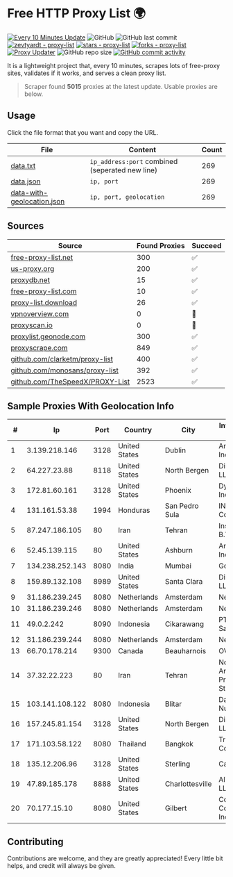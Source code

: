 
# Free HTTP Proxy List 🌍

[![Every 10 Minutes Update](https://github.com/mertguvencli/http-proxy-list/actions/workflows/main.yml/badge.svg?branch=main)](https://github.com/mertguvencli/http-proxy-list/actions/workflows/main.yml)
![GitHub](https://img.shields.io/github/license/mertguvencli/http-proxy-list)
![GitHub last commit](https://img.shields.io/github/last-commit/mertguvencli/http-proxy-list)
[![zevtyardt - proxy-list](https://img.shields.io/static/v1?label=zevtyardt&message=proxy-list&color=blue&logo=github)](https://github.com/zevtyardt/proxy-list "Go to GitHub repo")
[![stars - proxy-list](https://img.shields.io/github/stars/zevtyardt/proxy-list?style=social)](https://github.com/zevtyardt/proxy-list)
[![forks - proxy-list](https://img.shields.io/github/forks/zevtyardt/proxy-list?style=social)](https://github.com/zevtyardt/proxy-list)
[![Proxy Updater](https://github.com/zevtyardt/proxy-list/workflows/Proxy%20Updater/badge.svg)](https://github.com/zevtyardt/proxy-list/actions?query=workflow:"Proxy+Updater")
![GitHub repo size](https://img.shields.io/github/repo-size/zevtyardt/proxy-list)
[![GitHub commit activity](https://img.shields.io/github/commit-activity/m/zevtyardt/proxy-list?logo=commits)](https://github.com/zevtyardt/proxy-list/commits/main)

It is a lightweight project that, every 10 minutes, scrapes lots of free-proxy sites, validates if it works, and serves a clean proxy list.

> Scraper found **5015** proxies at the latest update. Usable proxies are below.

## Usage

Click the file format that you want and copy the URL.

|File|Content|Count|
|----|-------|-----|
|[data.txt](https://raw.githubusercontent.com/mertguvencli/http-proxy-list/main/proxy-list/data.txt)|`ip_address:port` combined (seperated new line)|269|
|[data.json](https://raw.githubusercontent.com/mertguvencli/http-proxy-list/main/proxy-list/data.json)|`ip, port`|269|
|[data-with-geolocation.json](https://raw.githubusercontent.com/mertguvencli/http-proxy-list/main/proxy-list/data-with-geolocation.json)|`ip, port, geolocation`|269|

## Sources

|Source|Found Proxies|Succeed|
|------|-------------|-------|
|[free-proxy-list.net](https://free-proxy-list.net)|300|✅|
|[us-proxy.org](https://www.us-proxy.org)|200|✅|
|[proxydb.net](http://proxydb.net)|15|✅|
|[free-proxy-list.com](https://free-proxy-list.com/?page=&port=&type%5B%5D=http&type%5B%5D=https&up_time=0&search=Search)|10|✅|
|[proxy-list.download](https://www.proxy-list.download/HTTP)|26|✅|
|[vpnoverview.com](https://vpnoverview.com/privacy/anonymous-browsing/free-proxy-servers)|0|🚫|
|[proxyscan.io](https://www.proxyscan.io)|0|🚫|
|[proxylist.geonode.com](https://proxylist.geonode.com/api/proxy-list?limit=300&page=1&sort_by=lastChecked&sort_type=desc&protocols=http,https)|300|✅|
|[proxyscrape.com](https://api.proxyscrape.com/v2/?request=displayproxies&protocol=http&timeout=10000&country=all&ssl=all&anonymity=all)|849|✅|
|[github.com/clarketm/proxy-list](https://raw.githubusercontent.com/clarketm/proxy-list/master/proxy-list-raw.txt)|400|✅|
|[github.com/monosans/proxy-list](https://raw.githubusercontent.com/monosans/proxy-list/main/proxies/http.txt)|392|✅|
|[github.com/TheSpeedX/PROXY-List](https://raw.githubusercontent.com/TheSpeedX/PROXY-List/master/http.txt)|2523|✅|


## Sample Proxies With Geolocation Info

|#|Ip|Port|Country|City|Internet Service Provider|
|-|--|----|-------|----|-------------------------|
|1|3.139.218.146|3128|United States|Dublin|Amazon.com, Inc.|
|2|64.227.23.88|8118|United States|North Bergen|DigitalOcean, LLC|
|3|172.81.60.161|3128|United States|Phoenix|Dynu Systems Incorporated|
|4|131.161.53.38|1994|Honduras|San Pedro Sula|INET Communication|
|5|87.247.186.105|80|Iran|Tehran|Insightometrics B.V.|
|6|52.45.139.115|80|United States|Ashburn|Amazon.com, Inc.|
|7|134.238.252.143|8080|India|Mumbai|Google LLC|
|8|159.89.132.108|8989|United States|Santa Clara|DigitalOcean, LLC|
|9|31.186.239.245|8080|Netherlands|Amsterdam|NetSkope Inc|
|10|31.186.239.246|8080|Netherlands|Amsterdam|NetSkope Inc|
|11|49.0.2.242|8090|Indonesia|Cikarawang|PT Usaha Adi Sanggoro|
|12|31.186.239.244|8080|Netherlands|Amsterdam|NetSkope Inc|
|13|66.70.178.214|9300|Canada|Beauharnois|OVH SAS|
|14|37.32.22.223|80|Iran|Tehran|Noyan Abr Arvan Co. ( Private Joint Stock)|
|15|103.141.108.122|8080|Indonesia|Blitar|Data Buana Nusantara|
|16|157.245.81.154|3128|United States|North Bergen|DigitalOcean, LLC|
|17|171.103.58.122|8080|Thailand|Bangkok|True Internet Co., Ltd.|
|18|135.12.206.96|3128|United States|Sterling|Carrytel|
|19|47.89.185.178|8888|United States|Charlottesville|Alibaba.com LLC|
|20|70.177.15.10|8080|United States|Gilbert|Cox Communications Inc.|



## Contributing

Contributions are welcome, and they are greatly appreciated! Every
little bit helps, and credit will always be given.

